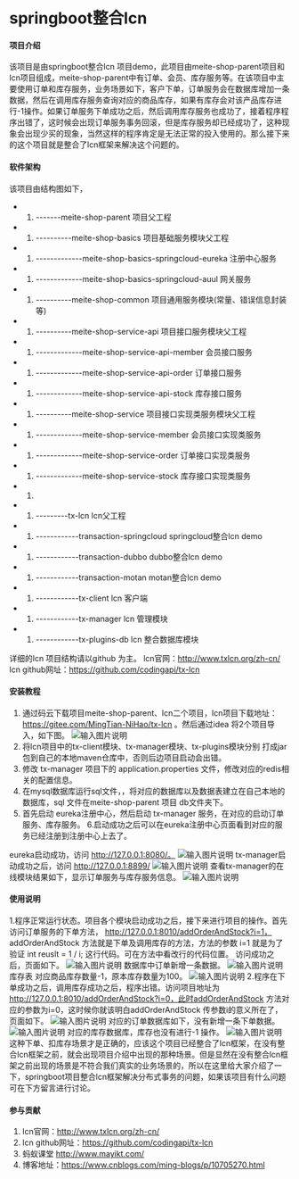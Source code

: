 # springboot整合lcn

#### 项目介绍
该项目是由springboot整合lcn 项目demo，此项目由meite-shop-parent项目和lcn项目组成，meite-shop-parent中有订单、会员、库存服务等。在该项目中主要使用订单和库存服务，业务场景如下，客户下单，订单服务会在数据库增加一条数据，然后在调用库存服务查询对应的商品库存，如果有库存会对该产品库存进行-1操作。如果订单服务下单成功之后，然后调用库存服务也成功了，接着程序程序出错了，这时候会出现订单服务事务回滚，但是库存服务却已经成功了，这种现象会出现少买的现象，当然这样的程序肯定是无法正常的投入使用的。那么接下来的这个项目就是整合了lcn框架来解决这个问题的。

   
#### 软件架构
该项目由结构图如下，


- 1. -------meite-shop-parent                           项目父工程
- 1. ----------meite-shop-basics                        项目基础服务模块父工程
- 1. -------------meite-shop-basics-springcloud-eureka  注册中心服务
- 1. -------------meite-shop-basics-springcloud-auul    网关服务
- 1. ----------meite-shop-common                        项目通用服务模块(常量、错误信息封装等)
- 1. ----------meite-shop-service-api                   项目接口服务模块父工程
- 1. -------------meite-shop-service-api-member         会员接口服务
- 1. -------------meite-shop-service-api-order          订单接口服务
- 1. -------------meite-shop-service-api-stock          库存接口服务
- 1. ----------meite-shop-service                       项目接口实现类服务模块父工程
- 1. -------------meite-shop-service-member             会员接口实现类服务
- 1. -------------meite-shop-service-order              订单接口实现类服务
- 1. -------------meite-shop-service-stock              库存接口实现类服务
- 1. 
- 1. ---------tx-lcn  lcn父工程
- 1. ------------transaction-springcloud  springcloud整合lcn demo
- 1. ------------transaction-dubbo        dubbo整合lcn demo
- 1. ------------transaction-motan        motan整合lcn demo
- 1. ------------tx-client                lcn 客户端
- 1. ------------tx-manager               lcn 管理模块
- 1. ------------tx-plugins-db            lcn 整合数据库模块


详细的lcn 项目结构请以github 为主。
lcn官网：http://www.txlcn.org/zh-cn/  
lcn github网址：https://github.com/codingapi/tx-lcn 

#### 安装教程

1. 通过码云下载项目meite-shop-parent、lcn二个项目，lcn项目下载地址：https://gitee.com/MingTian-NiHao/tx-lcn 。然后通过idea 将2个项目导入，如下图。
![输入图片说明](https://images.gitee.com/uploads/images/2019/0414/112520_34597943_1729730.png "屏幕截图.png")
2. 将lcn项目中的tx-client模块、tx-manager模块、tx-plugins模块分别 打成jar包到自己的本地maven仓库中，否则后边项目启动会出错。
3. 修改 tx-manager 项目下的 application.properties 文件，修改对应的redis相关的配置信息。
4. 在mysql数据库运行sql文件，，将对应的数据库以及数据表建立在自己本地的数据库，sql 文件在meite-shop-parent 项目 db文件夹下。
5. 首先启动 eureka注册中心，然后启动 tx-manager 服务，在对应的启动订单服务、库存服务。
6.启动成功之后可以在eureka注册中心页面看到对应的服务已经注册到注册中心上去了。

eureka启动成功，访问 http://127.0.0.1:8080/。
![输入图片说明](https://images.gitee.com/uploads/images/2019/0413/201734_36ad8f1b_1729730.png "屏幕截图.png")
tx-manager启动成功之后，访问 http://127.0.0.1:8899/ 
![输入图片说明](https://images.gitee.com/uploads/images/2019/0413/201754_00bd4cc1_1729730.png "屏幕截图.png")
查看tx-manager的在线模块结果如下，显示订单服务与库存服务信息。
![输入图片说明](https://images.gitee.com/uploads/images/2019/0414/093555_157526a2_1729730.png "屏幕截图.png")

#### 使用说明
1.程序正常运行状态。项目各个模块启动成功之后，接下来进行项目的操作。首先访问订单服务的下单方法， http://127.0.0.1:8010/addOrderAndStock?i=1，
addOrderAndStock 方法就是下单及调用库存的方法，方法的参数 i=1 就是为了验证 int reuslt = 1 / i; 这行代码。可在方法中看改行的代码位置。
访问成功之后，页面如下。
![输入图片说明](https://images.gitee.com/uploads/images/2019/0414/094528_5ef4d105_1729730.png "屏幕截图.png")
数据库中订单新增一条数据。
![输入图片说明](https://images.gitee.com/uploads/images/2019/0414/094737_319633b5_1729730.png "屏幕截图.png")
库存表 对应商品库存数量-1，原本库存数量为100。
![输入图片说明](https://images.gitee.com/uploads/images/2019/0414/094753_be806507_1729730.png "屏幕截图.png")
2.程序在下单成功之后，调用库存成功之后，程序出错。访问项目地址为 http://127.0.0.1:8010/addOrderAndStock?i=0，此时addOrderAndStock 方法对应的参数为i=0，这时候你就该明白addOrderAndStock 传参数i的意义所在了，页面如下。
![输入图片说明](https://images.gitee.com/uploads/images/2019/0414/095126_36ab076b_1729730.png "屏幕截图.png")
对应的订单数据库如下，没有新增一条下单数据。
![输入图片说明](https://images.gitee.com/uploads/images/2019/0414/095152_6a5698a1_1729730.png "屏幕截图.png")
对应的库存数据库，库存也没有进行-1 操作。
![输入图片说明](https://images.gitee.com/uploads/images/2019/0414/095231_2895dce0_1729730.png "屏幕截图.png")
这种下单、扣库存场景才是正确的，应该这个项目已经整合了lcn框架，在没有整合lcn框架之前，就会出现项目介绍中出现的那种场景。但是显然在没有整合lcn框架之前出现的场景是不符合我们真实的业务场景的，所以在这里给大家介绍了一下，springboot项目整合lcn框架解决分布式事务的问题，如果该项目有什么问题可在下方留言进行讨论。

#### 参与贡献

1. lcn官网：http://www.txlcn.org/zh-cn/  
2. lcn github网址：https://github.com/codingapi/tx-lcn 
3. 蚂蚁课堂  http://www.mayikt.com/
4. 博客地址：https://www.cnblogs.com/ming-blogs/p/10705270.html